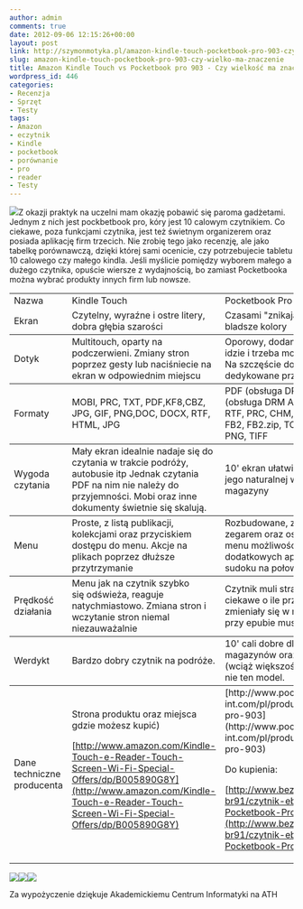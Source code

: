 ```yaml
---
author: admin
comments: true
date: 2012-09-06 12:15:26+00:00
layout: post
link: http://szymonmotyka.pl/amazon-kindle-touch-pocketbook-pro-903-czy-wielko-ma-znaczenie/
slug: amazon-kindle-touch-pocketbook-pro-903-czy-wielko-ma-znaczenie
title: Amazon Kindle Touch vs Pocketbook pro 903 - Czy wielkość ma znaczenie?
wordpress_id: 446
categories:
- Recenzja
- Sprzęt
- Testy
tags:
- Amazon
- eczytnik
- Kindle
- pocketbook
- porównanie
- pro
- reader
- Testy
---
```


[![](http://szymonmotyka.pl/wp-content/uploads/2012/09/2012-09-06-14.23.08-300x225.jpg)](http://szymonmotyka.pl/wp-content/uploads/2012/09/2012-09-06-14.23.08.jpg)Z okazji praktyk na uczelni mam okazję pobawić się paroma gadżetami. Jednym z nich jest pockbetbook pro, kóry jest 10 calowym czytnikiem. Co ciekawe, poza funkcjami czytnika, jest też świetnym organizerem oraz posiada aplikację firm trzecich. Nie zrobię tego jako recenzję, ale jako tabelkę porównawczą, dzięki której sami ocenicie, czy potrzebujecie tabletu 10 calowego czy małego kindla. Jeśli myślicie pomiędzy wyborem małego a dużego czytnika, opuście wiersze z wydajnością, bo zamiast Pocketbooka można wybrać produkty innych firm lub nowsze.

<!-- more -->
<table >
<tbody >
<tr >

<td >Nazwa
</td>

<td >Kindle Touch
</td>

<td >Pocketbook Pro
</td>
</tr>
<tr >

<td >Ekran
</td>

<td >Czytelny, wyraźne i ostre litery, dobra głębia szarości
</td>

<td >Czasami "znikają piksele", ostry, bladsze kolory
</td>
</tr>
</tbody>
<tbody >
<tr >

<td >Dotyk
</td>

<td >Multitouch, oparty na podczerwieni. Zmiany stron poprzez gesty lub naciśniecie na ekran w odpowiednim miejscu
</td>

<td >Oporowy, dodany rysik. Ciężko idzie i trzeba mocno dociskać. Na szczęście do zmiany stron są dedykowane przyciski.
</td>
</tr>
</tbody>
<tbody >
<tr >

<td >Formaty
</td>

<td >MOBI, PRC, TXT, PDF,KF8,CBZ, JPG, GIF, PNG,DOC, DOCX, RTF, HTML, JPG
</td>

<td >PDF (obsługa DRM ADE), ePub (obsługa DRM ADE), TXT, HTML, RTF, PRC, CHM, DJVU, DOC, FB2, FB2.zip, TCR, JPG, BMP, PNG, TIFF
</td>
</tr>
</tbody>
<tbody >
<tr >

<td >Wygoda czytania
</td>

<td >Mały ekran idealnie nadaje się do czytania w trakcie podróży, autobusie itp Jednak czytania PDF na nim nie należy do przyjemności. Mobi oraz inne dokumenty świetnie się skalują.
</td>

<td >10' ekran ułatwia czytanie PDF w jego naturalnej wielkości. Np magazyny
</td>
</tr>
</tbody>
<tbody >
<tr >

<td >Menu
</td>

<td >Proste, z listą publikacji, kolekcjami oraz przyciskiem dostępu do menu. Akcje na plikach poprzez dłuższe przytrzymanie
</td>

<td >Rozbudowane, z kalendarzem, zegarem oraz ostatnimi plikami.Z menu możliwość użycia dodatkowych aplikacji (typu gra sudoku na połowie ekranu)
</td>
</tr>
</tbody>
<tbody >
<tr >

<td >Prędkość działania
</td>

<td >Menu jak na czytnik szybko się odświeża, reaguje natychmiastowo. Zmiana stron i wczytanie stron niemal niezauważalnie
</td>

<td >Czytnik muli strasznie. Co ciekawe o ile przy PDF strony zmieniały się w miarę szybko, to przy epubie musiał pomyśleć.
</td>
</tr>
</tbody>
<tbody >
<tr >

<td >Werdykt
</td>

<td >Bardzo dobry czytnik na podróże.
</td>

<td >10' cali dobre dla czytelników magazynów oraz dokumentacji (wciąż większość w PDF), jednak nie ten model.
</td>
</tr>
</tbody>
<tbody >
<tr >

<td >Dane techniczne producenta
</td>

<td >Strona produktu oraz miejsca gdzie możesz kupić)

[http://www.amazon.com/Kindle-Touch-e-Reader-Touch-Screen-Wi-Fi-Special-Offers/dp/B005890G8Y](http://www.amazon.com/Kindle-Touch-e-Reader-Touch-Screen-Wi-Fi-Special-Offers/dp/B005890G8Y)
</td>

<td >[http://www.pocketbook-int.com/pl/products/pocketbook-pro-903](http://www.pocketbook-int.com/pl/products/pocketbook-pro-903)

Do kupienia:

[http://www.bezkartek.pl/br-v-br91/czytnik-ebookow-Pocketbook-Pro-912.jsf](http://www.bezkartek.pl/br-v-br91/czytnik-ebookow-Pocketbook-Pro-912.jsf)
</td>
</tr>
</tbody>
</table>


[![](http://szymonmotyka.pl/wp-content/uploads/2012/09/2012-09-05-14.01.37-225x300.jpg)](http://szymonmotyka.pl/wp-content/uploads/2012/09/2012-09-05-14.01.37.jpg)[![](http://szymonmotyka.pl/wp-content/uploads/2012/09/2012-09-06-14.23.51-225x300.jpg)](http://szymonmotyka.pl/wp-content/uploads/2012/09/2012-09-06-14.23.51.jpg)[![](http://szymonmotyka.pl/wp-content/uploads/2012/09/2012-09-06-14.26.05-300x225.jpg)](http://szymonmotyka.pl/wp-content/uploads/2012/09/2012-09-06-14.26.05.jpg)


Za wypożyczenie dziękuje Akademickiemu Centrum Informatyki na ATH
